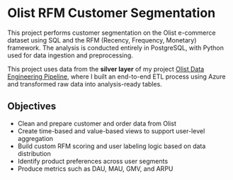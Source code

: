 # Olist RFM Customer Segmentation

This project performs customer segmentation on the Olist e-commerce dataset using SQL and the RFM (Recency, Frequency, Monetary) framework. The analysis is conducted entirely in PostgreSQL, with Python used for data ingestion and preprocessing.

This project uses data from the **silver layer** of my project [Olist Data Engineering Pipeline](https://github.com/Beatrice-127/my-projects/tree/main/ecommerce_data_engineering), where I built an end-to-end ETL process using Azure and transformed raw data into analysis-ready tables.

## Objectives

- Clean and prepare customer and order data from Olist
- Create time-based and value-based views to support user-level aggregation
- Build custom RFM scoring and user labeling logic based on data distribution
- Identify product preferences across user segments
- Produce metrics such as DAU, MAU, GMV, and ARPU

